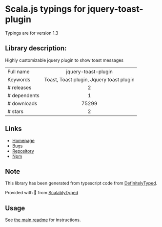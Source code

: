 
# Scala.js typings for jquery-toast-plugin

Typings are for version 1.3

## Library description:
Highly customizable jquery plugin to show toast messages

|                    |                 |
| ------------------ | :-------------: |
| Full name          | jquery-toast-plugin |
| Keywords           | Toast, Toast plugin, Jquery toast plugin |
| # releases         | 2 |
| # dependents       | 1 |
| # downloads        | 75299 |
| # stars            | 2 |

## Links
- [Homepage](http://www.kamranahmed.info/toast)
- [Bugs](https://github.com/kamranahmedse/jquery-toast-plugin/issues)
- [Repository](https://github.com/kamranahmedse/jquery-toast-plugin)
- [Npm](https://www.npmjs.com/package/jquery-toast-plugin)
    


## Note
This library has been generated from typescript code from [DefinitelyTyped](https://definitelytyped.org).

Provided with :purple_heart: from [ScalablyTyped](https://github.com/oyvindberg/ScalablyTyped)

## Usage
See [the main readme](../../readme.md) for instructions.


